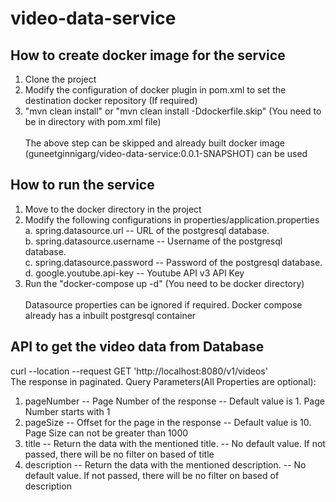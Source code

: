 # video-data-service

## How to create docker image for the service
1. Clone the project
2. Modify the configuration of docker plugin in pom.xml to set the destination docker repository (If required)
3. "mvn clean install" or "mvn clean install -Ddockerfile.skip" (You need to be in directory with pom.xml file)<br><br>
The above step can be skipped and already built docker image (guneetginnigarg/video-data-service:0.0.1-SNAPSHOT) can be used

## How to run the service
1. Move to the docker directory in the project
2. Modify the following configurations in properties/application.properties
<br>a. spring.datasource.url -- URL of the postgresql database.
<br>b. spring.datasource.username -- Username of the postgresql database. 
<br>c. spring.datasource.password -- Password of the postgresql database.
<br>d. google.youtube.api-key -- Youtube API v3 API Key
3. Run the "docker-compose up -d" (You need to be docker directory) <br><br>
Datasource properties can be ignored if required. Docker compose already has a inbuilt postgresql container

## API to get the video data from Database
curl --location --request GET 'http://localhost:8080/v1/videos'
<br>
The response in paginated.
Query Parameters(All Properties are optional):
1. pageNumber -- Page Number of the response -- Default value is 1. Page Number starts with 1
2. pageSize -- Offset for the page in the response -- Default value is 10. Page Size can not be greater than 1000
3. title -- Return the data with the mentioned title. -- No default value. If not passed, there will be no filter on based of title
4. description -- Return the data with the mentioned description. -- No default value. If not passed, there will be no filter on based of description